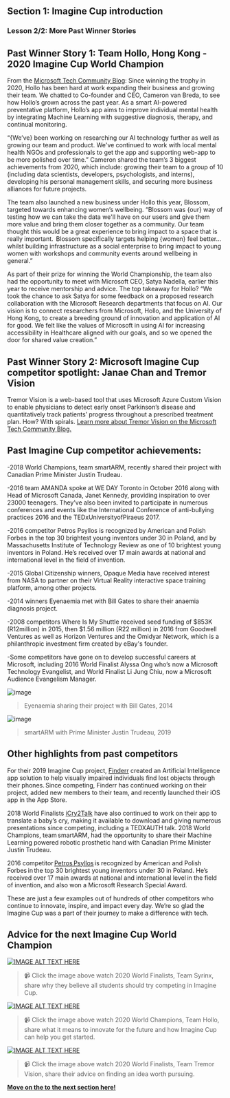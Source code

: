 ## Section 1: Imagine Cup introduction
### Lesson 2/2: More Past Winner Stories

## Past Winner Story 1: Team Hollo, Hong Kong - 2020 Imagine Cup World Champion 

From the [Microsoft Tech Community Blog](https://techcommunity.microsoft.com/t5/student-developer-blog/past-imagine-cup-competitors-where-are-they-now/ba-p/2220213): Since winning the trophy in 2020, Hollo has been hard at work expanding their business and growing their team. We chatted to Co-founder and CEO, Cameron van Breda, to see how Hollo’s grown across the past year. As a smart AI-powered preventative platform, Hollo’s app aims to improve individual mental health by integrating Machine Learning with suggestive diagnosis, therapy, and continual monitoring.  

“{We’ve} been working on researching our AI technology further as well as growing our team and product. We've continued to work with local mental health NGOs and professionals to get the app and supporting web-app to be more polished over time.” Cameron shared the team’s 3 biggest achievements from 2020, which include: growing their team to a group of 10 (including data scientists, developers, psychologists, and interns), developing his personal management skills, and securing more business alliances for future projects.  

The team also launched a new business under Hollo this year, Blossom, targeted towards enhancing women’s wellbeing. “Blossom was {our} way of testing how we can take the data we'll have on our users and give them more value and bring them closer together as a community. Our team thought this would be a great experience to bring impact to a space that is really important.  Blossom specifically targets helping {women} feel better…whilst building infrastructure as a social enterprise to bring impact to young women with workshops and community events around wellbeing in general.” 

As part of their prize for winning the World Championship, the team also had the opportunity to meet with Microsoft CEO, Satya Nadella, earlier this year to receive mentorship and advice. The top takeaway for Hollo? “We took the chance to ask Satya for some feedback on a proposed research collaboration with the Microsoft Research departments that focus on AI. Our vision is to connect researchers from Microsoft, Hollo, and the University of Hong Kong, to create a breeding ground of innovation and application of AI for good. We felt like the values of Microsoft in using AI for increasing accessibility in Healthcare aligned with our goals, and so we opened the door for shared value creation.” 

## Past Winner Story 2: Microsoft Imagine Cup competitor spotlight: Janae Chan and Tremor Vision
Tremor Vision is a web-based tool that uses Microsoft Azure Custom Vision to enable physicians to detect early onset Parkinson’s disease and quantitatively track patients’ progress throughout a prescribed treatment plan. How? With spirals.
[
Learn more about Tremor Vision on the Microsoft Tech Community Blog. ](https://techcommunity.microsoft.com/t5/student-developer-blog/microsoft-imagine-cup-competitor-spotlight-janae-chan-and-tremor/ba-p/1976475)

## Past Imagine Cup competitor achievements:
-2018 World Champions, team smartARM, recently shared their project with Canadian Prime Minister Justin Trudeau. 

-2016 team AMANDA spoke at WE DAY Toronto in October 2016 along with Head of Microsoft Canada, Janet Kennedy, providing inspiration to over 23000 teenagers. They’ve also been invited to participate in numerous conferences and events like the International Conference of anti-bullying practices 2016 and the TEDxUniversityofPiraeus 2017.

-2016 competitor Petros Psyllos is recognized by American and Polish Forbes in the top 30 brightest young inventors under 30 in Poland, and by Massachusetts Institute of Technology Review as one of 10 brightest young inventors in Poland. He’s received over 17 main awards at national and international level in the field of invention. 

-2015 Global Citizenship winners, Opaque Media have received interest from NASA to partner on their Virtual Reality interactive space training platform, among other projects. 

-2014 winners Eyenaemia met with Bill Gates to share their anaemia diagnosis project.  

-2008 competitors Where Is My Shuttle received seed funding of $853K (R12million) in 2015, then $1.56 million (R22 million) in 2016 from Goodwell Ventures as well as Horizon Ventures and the Omidyar Network, which is a philanthropic investment firm created by eBay's founder.

-Some competitors have gone on to develop successful careers at Microsoft, including 2016 World Finalist Alyssa Ong who’s now a Microsoft Technology Evangelist, and World Finalist Li Jung Chiu, now a Microsoft Audience Evangelism Manager.  


![image](https://user-images.githubusercontent.com/87670464/134095959-da775b33-dd5c-4a00-be4f-cd5013e6e184.png)
>Eyenaemia sharing their project with Bill Gates, 2014

![image](https://user-images.githubusercontent.com/87670464/134095986-16d30665-f079-42a3-af1d-f38530a09589.png)
>smartARM with Prime Minister Justin Trudeau, 2019

## Other highlights from past competitors 

For their 2019 Imagine Cup project, [Finderr](https://beacons.page/finderr) created an Artificial Intelligence app solution to help visually impaired individuals find lost objects through their phones. Since competing, Finderr has continued working on their project, added new members to their team, and recently launched their iOS app in the App Store. 

2018 World Finalists [iCry2Talk](http://icry2talk.com/) have also continued to work on their app to translate a baby’s cry, making it available to download and giving numerous presentations since competing, including a TEDXAUTH talk. 2018 World Champions, team smartARM, had the opportunity to share their Machine Learning powered robotic prosthetic hand with Canadian Prime Minister Justin Trudeau.   

2016 competitor [Petros Psyllos](https://petrospsyllos.com/en/achievements) is recognized by American and Polish Forbes in the top 30 brightest young inventors under 30 in Poland. He’s received over 17 main awards at national and international level in the field of invention, and also won a Microsoft Research Special Award.   

These are just a few examples out of hundreds of other competitors who continue to innovate, inspire, and impact every day. We’re so glad the Imagine Cup was a part of their journey to make a difference with tech. 

## Advice for the next Imagine Cup World Champion 


[![IMAGE ALT TEXT HERE](https://img.youtube.com/vi/g6Fb0gwnvDo/0.jpg)](https://www.youtube.com/watch?v=g6Fb0gwnvDo)
> 📹 Click the image above watch 2020 World Finalists, Team Syrinx, share why they believe all students should try competing in Imagine Cup.

[![IMAGE ALT TEXT HERE](https://img.youtube.com/vi/LeDmw-lmUdg/0.jpg)](https://www.youtube.com/watch?v=LeDmw-lmUdg)
> 📹 Click the image above watch 2020 World Champions, Team Hollo, share what it means to innovate for the future and how Imagine Cup can help you get started.

[![IMAGE ALT TEXT HERE](https://img.youtube.com/vi/eFc82A8EOus/0.jpg)](https://www.youtube.com/watch?v=eFc82A8EOus)
> 📹 Click the image above watch 2020 World Finalists, Team Tremor Vision, share their advice on finding an idea worth pursuing.


[**Move on the to the next section here!**](../../2-Building-a-Team/README.md)


